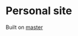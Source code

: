 Personal site
================

Built on [master](https://github.com/wbrady/wbrady.github.io/tree/master)
